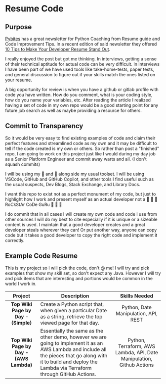 # Resume Code

## Purpose
 [Pybites](https://pybit.es/) has a great newsletter for Python Coaching from Resume guide and Code Improvement Tips. In a recent edition of said newsletter they offered [10 Tips to Make Your Developer Resume Stand Out](https://pybit.es/articles/10-tips-to-make-your-developer-resume-stand-out/). 

 I really enjoyed the post but got me thinking. In interviews, getting a sense of their technical aptitude for actual code can be very difficult. In interviews I have been part of we have used tools like take-home-tests, paper tests, and general discussion to figure out if your skills match the ones listed on your resume. 

 A big opportunity for review is when you have a github or gitlab profile with code you have written. How do you comment, what is your coding style, how do you name your variables, etc. After reading the article I realized having a set of code in my own repo would be a good starting point for any future job search as well as maybe providing a resource for others.

## Commit to Transparency

So it would be very easy to find existing examples of code and claim their perfect features and streamlined code as my own and it may be difficult to tell if the code created is my own or others. So rather than post a "finished" repo, I am going to work on this project just like I would during my day job as a Senior Platform Engineer and commit away warts and all. (I don't squash commits)

I will be using my :brain: and :eyes: along side my usual toolset. I will be using VSCode, GitHub and GitHub Copilot, and other tools I find useful such as the usual suspects, Dev Blogs, Stack Exchange, and Library Docs. 

I want this repo to exist not as a perfect monument of my code, but just to highlight how I work and present myself as an actual developer not a :star2: :star2: :star2: RoCkStAr CoDe GuRu :star2: :star2: :star2:

I do commit that in all cases I will create my own code and code I use from other sources I will do my best to cite especially if it is unique or a sizeable content is used. I maintain that a good developer creates and a great developer steals wherever they can! Or put another way, anyone can copy code but it takes a good developer to copy the right code and implement it correctly.

## Example Code Resume

This is my project so I will pick the code, don't @ me! I will try and pick examples that show my skill set, so don't expect any Java. However I will try and pick items that are interesting and portions would be common in the world I work in.

| Project | Description | Skills Needed |
| :-----: | ----------- | :-----------: |
| **Top Wiki Page by Day - (Simple)** | Create a Python script that, when given a particular Date as a string, retrieve the top viewed page for that day. | Python, Date Manipulation, API, REST |
| **Top Wiki Page by Day - (AWS Lambda)** | Essentially the same as the other demo, however we are going to implement it as an AWS Lambda and include all the pieces that go along with it to build and deploy the Lambda via Terraform through GitHub Actions. | Python, Terraform, AWS Lambda, API, Date Manipulation, Github Actions |